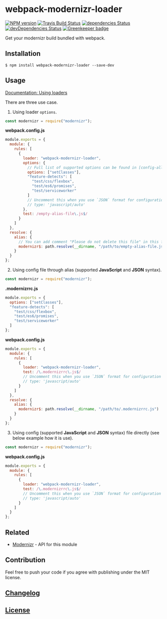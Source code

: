 # webpack-modernizr-loader

[![NPM version](https://img.shields.io/npm/v/webpack-modernizr-loader.svg)](https://www.npmjs.org/package/webpack-modernizr-loader)
[![Travis Build Status](https://img.shields.io/travis/itgalaxy/webpack-modernizr-loader/master.svg?label=build)](https://travis-ci.org/itgalaxy/webpack-modernizr-loader)
[![dependencies Status](https://david-dm.org/itgalaxy/webpack-modernizr-loader/status.svg)](https://david-dm.org/itgalaxy/webpack-modernizr-loader)
[![devDependencies Status](https://david-dm.org/itgalaxy/webpack-modernizr-loader/dev-status.svg)](https://david-dm.org/itgalaxy/webpack-modernizr-loader?type=dev)
[![Greenkeeper badge](https://badges.greenkeeper.io/itgalaxy/webpack-modernizr-loader.svg)](https://greenkeeper.io)

Get your modernizr build bundled with webpack.

## Installation

```shell
$ npm install webpack-modernizr-loader --save-dev
```

## Usage

[Documentation: Using loaders](http://webpack.github.io/docs/using-loaders.html)

There are three use case.

1. Using loader `options`.

```javascript
const modernizr = require("modernizr");
```

**webpack.config.js**

```javascript
module.exports = {
  module: {
    rules: [
      {
        loader: "webpack-modernizr-loader",
        options: {
          // Full list of supported options can be found in [config-all.json](https://github.com/Modernizr/Modernizr/blob/master/lib/config-all.json).
          options: ["setClasses"],
          "feature-detects": [
            "test/css/flexbox",
            "test/es6/promises",
            "test/serviceworker"
          ]
          // Uncomment this when you use `JSON` format for configuration
          // type: 'javascript/auto'
        },
        test: /empty-alias-file\.js$/
      }
    ]
  },
  resolve: {
    alias: {
      // You can add comment "Please do not delete this file" in this file
      modernizr$: path.resolve(__dirname, "/path/to/empty-alias-file.js")
    }
  }
};
```

2. Using config file through alias (supported **JavaScript** and **JSON** syntax).

```javascript
const modernizr = require("modernizr");
```

**.modernizrrc.js**

```javascript
module.exports = {
  options: ["setClasses"],
  "feature-detects": [
    "test/css/flexbox",
    "test/es6/promises",
    "test/serviceworker"
  ]
};
```

**webpack.config.js**

```javascript
module.exports = {
  module: {
    rules: [
      {
        loader: "webpack-modernizr-loader",
        test: /\.modernizrrc\.js$/
        // Uncomment this when you use `JSON` format for configuration
        // type: 'javascript/auto'
      }
    ]
  },
  resolve: {
    alias: {
      modernizr$: path.resolve(__dirname, "/path/to/.modernizrrc.js")
    }
  }
};
```

3. Using config (supported **JavaScript** and **JSON** syntax) file directly (see below example how it is use).

```javascript
const modernizr = require("modernizr");
```

**webpack.config.js**

```javascript
module.exports = {
  module: {
    rules: [
      {
        loader: "webpack-modernizr-loader",
        test: /\.modernizrrc\.js$/
        // Uncomment this when you use `JSON` format for configuration
        // type: 'javascript/auto'
      }
    ]
  }
};
```

## Related

- [Modernizr](https://github.com/Modernizr/Modernizr) - API for this module

## Contribution

Feel free to push your code if you agree with publishing under the MIT license.

## [Changelog](CHANGELOG.md)

## [License](LICENSE)
